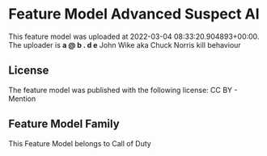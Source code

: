 # Feature Model Advanced Suspect AI
This feature model was uploaded at 2022-03-04 08:33:20.904893+00:00. The uploader is **a @ b . d e**
John Wike aka Chuck Norris kill behaviour
## License
The feature model was published with the following license:
CC BY - Mention
## Feature Model Family
This Feature Model belongs to Call of Duty
